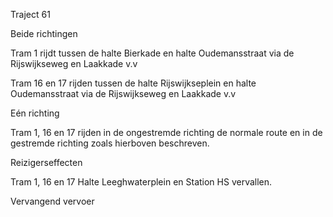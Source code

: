 Traject 61

Beide richtingen

Tram 1
rijdt tussen de halte Bierkade en halte Oudemansstraat via de Rijswijkseweg en Laakkade v.v

Tram 16 en 17
rijden tussen de halte Rijswijkseplein en halte Oudemansstraat via de Rijswijkseweg en Laakkade v.v

Eén richting

Tram 1, 16 en 17
rijden in de ongestremde richting de normale route en in de gestremde richting zoals hierboven beschreven.

Reizigerseffecten

Tram 1, 16 en 17
Halte Leeghwaterplein en Station HS vervallen.

Vervangend vervoer

